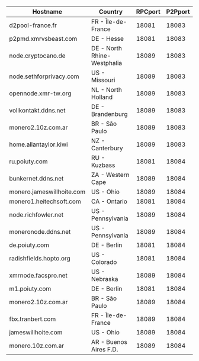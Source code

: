 Hostname | Country | RPCport | P2Pport
--- | --- | --- | ---
d2pool-france.fr | FR - Île-de-France | 18081 | 18083
p2pmd.xmrvsbeast.com | DE - Hesse | 18081 | 18083
node.cryptocano.de | DE - North Rhine-Westphalia | 18089 | 18083
node.sethforprivacy.com | US - Missouri | 18089 | 18083
opennode.xmr-tw.org | NL - North Holland | 18089 | 18083
vollkontakt.ddns.net | DE - Brandenburg | 18089 | 18083
monero2.10z.com.ar | BR - São Paulo | 18089 | 18083
home.allantaylor.kiwi | NZ - Canterbury | 18089 | 18083
ru.poiuty.com | RU - Kuzbass | 18081 | 18084
bunkernet.ddns.net | ZA - Western Cape | 18089 | 18084
monero.jameswillhoite.com | US - Ohio | 18089 | 18084
monero1.heitechsoft.com | CA - Ontario | 18081 | 18084
node.richfowler.net | US - Pennsylvania | 18089 | 18084
moneronode.ddns.net | US - Pennsylvania | 18089 | 18084
de.poiuty.com | DE - Berlin | 18081 | 18084
radishfields.hopto.org | US - Colorado | 18081 | 18084
xmrnode.facspro.net | US - Nebraska | 18089 | 18084
m1.poiuty.com | DE - Berlin | 18081 | 18084
monero2.10z.com.ar | BR - São Paulo | 18089 | 18084
fbx.tranbert.com | FR - Île-de-France | 18089 | 18084
jameswillhoite.com | US - Ohio | 18089 | 18084
monero.10z.com.ar | AR - Buenos Aires F.D. | 18089 | 18084
